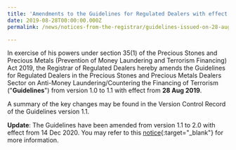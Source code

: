 ```yaml
---
title: 'Amendments to the Guidelines for Regulated Dealers with effect from 28 Aug 2019 (Version 1.1)'
date: 2019-08-28T00:00:00.000Z
permalink: /news/notices-from-the-registrar/guidelines-issued-on-28-august-2019

---
```



In exercise of his powers under section 35(1) of the Precious Stones and Precious Metals (Prevention of Money Laundering and Terrorism Financing) Act 2019, the Registrar of Regulated Dealers hereby amends the Guidelines for Regulated Dealers in the Precious Stones and Precious Metals Dealers Sector on Anti-Money Laundering/Countering the Financing of Terrorism ("**Guidelines**") from version 1.0 to 1.1 with effect from **28 Aug 2019**.

A summary of the key changes may be found in the Version Control Record of the Guidelines version 1.1.

**Update**: The Guidelines have been amended from version 1.1 to 2.0 with effect from 14 Dec 2020. You may refer to this [notice](/news/notices-from-the-registrar/amendments-to-subsidiary-legislation-and-guidelines-for-regulated-dealers-14-dec-2020){:target="_blank"} for more information.

